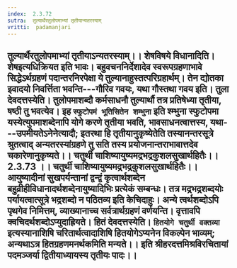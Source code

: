 ```yaml
---
index:  2.3.72
sutra:  तुल्यार्थैरतुलोपमाभ्यां तृतीयान्यतरस्याम्
vritti:  padamanjari
---
```


तुल्यार्थैरतुलोपमाभ्यां तृतीयाऽन्यतरस्याम्।। शेषविषये विधानादिति। शेषइत्यधिक्रियत इति भावः। बहुवचननिर्देशादेव स्वरूपग्रहणाभावे सिद्धेऽर्थग्रहणं पदान्तरनिरपेक्षा ये तुल्यानाहुस्तत्परिग्रहार्थम्। तेन द्योतका इवादयो निवर्त्तिता भवन्ति---गौरिव गवयः, यथा गौस्तथा गवय इति। तुला देवदत्तस्येति। तुलोपमाशब्दौ कर्मसाधनौ तुल्यार्थौ तत्र प्रतिषेध्या तृतीया, षष्ठी तु भवत्येव। इह `स्फुटोपमं भूतिसितेन शम्भुना` इति श्म्भुना स्फुटोपमा यस्येत्युपमाशब्देनापि योगे करणे तृतीया भवति, भावसाधनत्वात्तस्य, यथा---उपमीयतेऽनेनेत्यादौ; इतरथा हि तृतीयानुकृष्येतेति तस्यानन्तरसूत्रे श्रुतत्वाद् अन्यतरस्यांग्रहणे तु सति तस्य प्रयोजनान्तराभावात्तदेव चकारेणानुकृष्यते।।
चतुर्थी चाशिष्यायुष्यमद्रभद्रकुशलसुखार्थहितैः।। 2.3.73 ।। 
चतुर्थी चाशिष्यायुष्यमद्रभद्रकुशलसुखार्थहितैः।। आयुष्यादीनां सुखपर्यन्तानां द्वन्द्वं कृत्वार्थशब्देन बहुव्रीहीविधानादर्थशब्देनायुष्यादिभिः प्रत्येकं सम्बन्धः। तत्र मद्रभद्रशब्दयोः पर्यायत्वात्सूत्रे भद्रशब्दो न पठितव्य इति केचिदाहुः। अन्ये त्वर्थशब्दोऽपि पृथगेव निमित्तम्, व्याख्यानाच्च सर्वत्रार्थग्रहणं वर्णयन्ति। वृत्तावपि क्वचिदर्थशब्दोऽप्युदाह्रियते। 
हितं देवदत्तस्येति। `हितयोगे चतुर्थी वक्तव्या` इत्यस्यानाशिषि चरितार्थत्वादाशिषि हितयोगेऽप्यनेन विकल्पेन भाव्यम्; अन्यथाऽत्र हितग्रहणमनर्थकमिति मन्यते।।
इति श्रीहरदत्तमिश्रविरचितायां पदमञ्जर्या
     द्वितीयाध्यायस्य तृतीयः पादः।।
-------------



